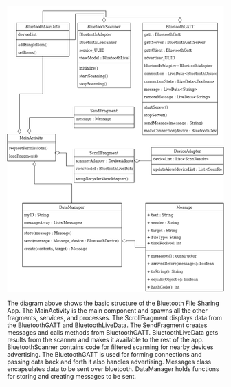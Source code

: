 ![UML](BluetoothFileShare.drawio.png)


The diagram above shows the basic structure of the Bluetooth File Sharing App. The MainActivity is the main component and 
spawns all the other fragments, services, and processes. The ScrollFragment displays data from the BluetoothGATT and
BluetoothLiveData. The SendFragment creates messages and calls methods from BluetoothGATT. BluetoothLiveData gets results
from the scanner and makes it available to the rest of the app. BluetoothScanner contains code for filtered scanning for
nearby devices advertising. The BluetoothGATT is used for forming connections and passing data back and forth it also 
handles advertising. Messages class encapsulates data to be sent over bluetooth. DataManager holds functions for storing
and creating messages to be sent. 
